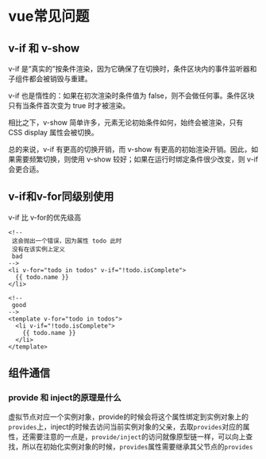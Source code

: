 # vue常见问题

## v-if 和 v-show

v-if 是“真实的”按条件渲染，因为它确保了在切换时，条件区块内的事件监听器和子组件都会被销毁与重建。

v-if 也是惰性的：如果在初次渲染时条件值为 false，则不会做任何事。条件区块只有当条件首次变为 true 时才被渲染。

相比之下，v-show 简单许多，元素无论初始条件如何，始终会被渲染，只有 CSS display 属性会被切换。

总的来说，v-if 有更高的切换开销，而 v-show 有更高的初始渲染开销。因此，如果需要频繁切换，则使用 v-show 较好；如果在运行时绑定条件很少改变，则 v-if 会更合适。

## v-if和v-for同级别使用

v-if 比 v-for的优先级高

```vue
<!--
 这会抛出一个错误，因为属性 todo 此时
 没有在该实例上定义
 bad
-->
<li v-for="todo in todos" v-if="!todo.isComplete">
  {{ todo.name }}
</li>

<!-- 
 good
-->
<template v-for="todo in todos">
  <li v-if="!todo.isComplete">
    {{ todo.name }}
  </li>
</template>

```

## 组件通信

### provide 和 inject的原理是什么

虚拟节点对应一个实例对象，provide的时候会将这个属性绑定到实例对象上的`provides`上，inject的时候去访问当前实例对象的父亲，去取`provides`对应的属性，还需要注意的一点是，`provide/inject`的访问就像原型链一样，可以向上查找，所以在初始化实例对象的时候，`provides`属性需要继承其父节点的`provides`

